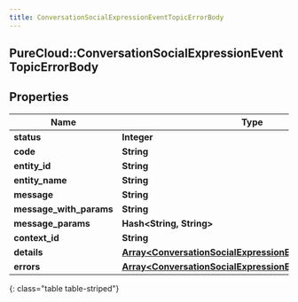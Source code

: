 ```yaml
---
title: ConversationSocialExpressionEventTopicErrorBody
---
```

## PureCloud::ConversationSocialExpressionEventTopicErrorBody

## Properties

|Name | Type | Description | Notes|
|------------ | ------------- | ------------- | -------------|
| **status** | **Integer** |  | [optional] |
| **code** | **String** |  | [optional] |
| **entity_id** | **String** |  | [optional] |
| **entity_name** | **String** |  | [optional] |
| **message** | **String** |  | [optional] |
| **message_with_params** | **String** |  | [optional] |
| **message_params** | **Hash&lt;String, String&gt;** |  | [optional] |
| **context_id** | **String** |  | [optional] |
| **details** | [**Array&lt;ConversationSocialExpressionEventTopicDetail&gt;**](ConversationSocialExpressionEventTopicDetail.html) |  | [optional] |
| **errors** | [**Array&lt;ConversationSocialExpressionEventTopicErrorBody&gt;**](ConversationSocialExpressionEventTopicErrorBody.html) |  | [optional] |
{: class="table table-striped"}



